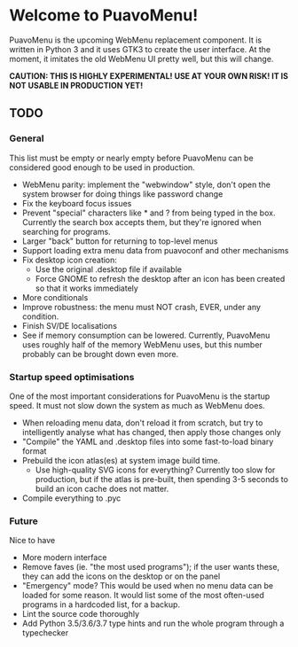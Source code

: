 # Welcome to PuavoMenu!

PuavoMenu is the upcoming WebMenu replacement component. It is written in Python 3 and it uses GTK3 to create the user interface. At the moment, it imitates the old WebMenu UI pretty well, but this will change.

**CAUTION: THIS IS HIGHLY EXPERIMENTAL! USE AT YOUR OWN RISK! IT IS NOT USABLE IN PRODUCTION YET!**

## TODO

### General
This list must be empty or nearly empty before PuavoMenu can be considered good enough to be used in production.

* WebMenu parity: implement the "webwindow" style, don't open the system browser for doing things like password change
* Fix the keyboard focus issues
* Prevent "special" characters like * and ? from being typed in the box. Currently the search box accepts them, but they're ignored when searching for programs.
* Larger "back" button for returning to top-level menus
* Support loading extra menu data from puavoconf and other mechanisms
* Fix desktop icon creation:
    * Use the original .desktop file if available
    * Force GNOME to refresh the desktop after an icon has been created so that it works immediately
* More conditionals
* Improve robustness: the menu must NOT crash, EVER, under any condition.
* Finish SV/DE localisations
* See if memory consumption can be lowered. Currently, PuavoMenu uses roughly half of the memory WebMenu uses, but this number probably can be brought down even more.

### Startup speed optimisations

One of the most important considerations for PuavoMenu is the startup speed. It must not slow down the system as much as WebMenu does.

* When reloading menu data, don't reload it from scratch, but try to intelligently analyse what has changed, then apply those changes only
* "Compile" the YAML and .desktop files into some fast-to-load binary format
* Prebuild the icon atlas(es) at system image build time.
    * Use high-quality SVG icons for everything? Currently too slow for production, but if the atlas is pre-built, then spending 3-5 seconds to build an icon cache does not matter.
* Compile everything to .pyc

### Future

Nice to have

* More modern interface
* Remove faves (ie. "the most used programs"); if the user wants these, they can add the icons on the desktop or on the panel
* "Emergency" mode? This would be used when no menu data can be loaded for some reason. It would list some of the most often-used programs in a hardcoded list, for a backup.
* Lint the source code thoroughly
* Add Python 3.5/3.6/3.7 type hints and run the whole program through a typechecker
